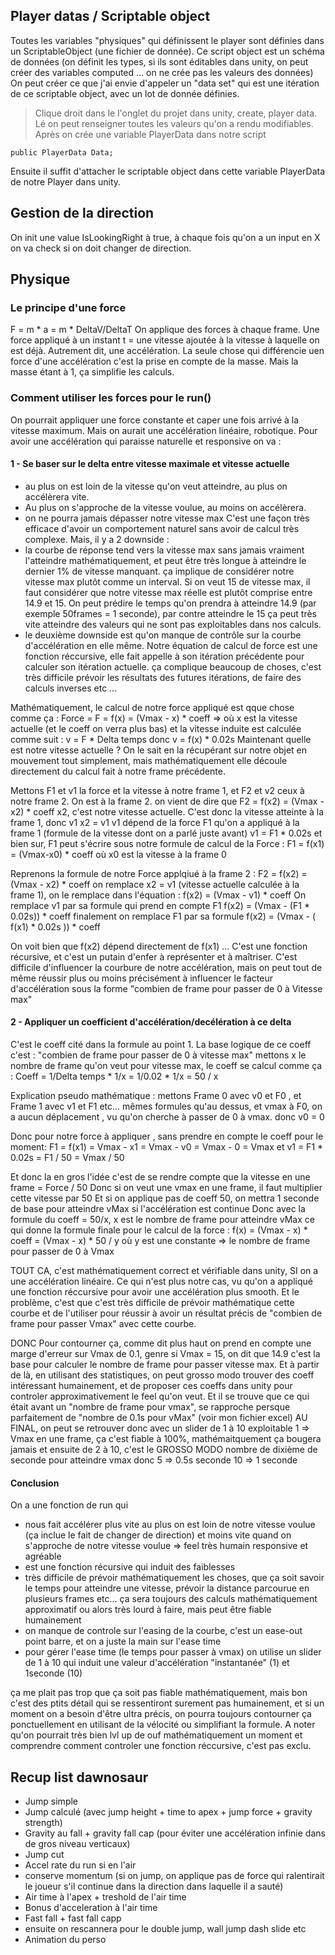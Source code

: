 ## Player datas / Scriptable object
Toutes les variables "physiques" qui définissent le player sont définies dans un ScriptableObject (une fichier de donnée).
Ce script object est un schéma de données (on définit les types, si ils sont éditables dans unity, on peut créer des variables computed ... 
on ne crée pas les valeurs des données)
On peut créer ce que j'ai envie d'appeler un "data set" qui est une itération de ce scriptable object, avec un lot de donnée définies.
> Clique droit dans le l'onglet du projet dans unity, create, player data. Lé on peut renseigner toutes les valeurs qu'on a rendu modifiables.
Après on crée une variable PlayerData dans notre script 
```
public PlayerData Data;
```
Ensuite il suffit d'attacher le scriptable object dans cette variable PlayerData de notre Player dans unity.

## Gestion de la direction
On init une value IsLookingRight à true, à chaque fois qu'on a un input en X on va check si on doit changer de direction.


## Physique
### Le principe d'une force
F = m * a = m * DeltaV/DeltaT
On applique des forces à chaque frame.
Une force appliqué à un instant t = une vitesse ajoutée à la vitesse à laquelle on est déjà.
Autrement dit, une accélération.
La seule chose qui différencie uen force d'une accélération c'est la prise en compte de la masse.
Mais la masse étant à 1, ça simplifie les calculs.

### Comment utiliser les forces pour le run()
On pourrait appliquer une force constante et caper une fois arrivé à la vitesse maximum.
Mais on aurait une accélération linéaire, robotique.
Pour avoir une accélération qui paraisse naturelle et responsive on va : 

#### 1 - Se baser sur le delta entre vitesse maximale et vitesse actuelle
- au plus on est loin de la vitesse qu'on veut atteindre, au plus on accélèrera vite.
- Au plus on s'approche de la vitesse voulue, au moins on accélèrera.
- on ne pourra jamais dépasser notre vitesse max
C'est une façon très efficace d'avoir un comportement naturel sans avoir de calcul très complexe.
Mais, il y a 2 downside : 
- la courbe de réponse tend vers la vitesse max sans jamais vraiment l'atteindre mathématiquement, et peut être très longue à atteindre le dernier 1% de vitesse manquant. ça implique de considérer notre vitesse max plutôt comme un interval.
Si on veut 15 de vitesse max, il faut considérer que notre vitesse max réelle est plutôt comprise entre 14.9 et 15.
On peut prédire le temps qu'on prendra à atteindre 14.9 (par exemple 50frames = 1 seconde), par contre atteindre le 15 ça peut très vite atteindre des valeurs qui ne sont pas exploitables dans nos calculs.
- le deuxième downside est qu'on manque de contrôle sur la courbe d'accélération en elle même. Notre équation de calcul de force est une fonction réccursive, elle fait appelle à son itération précédente pour calculer son itération actuelle. ça complique beaucoup de choses, c'est très difficile prévoir les résultats des futures itérations, de faire des calculs inverses etc ...

Mathématiquement, le calcul de notre force appliqué est qque chose comme ça : 
Force = F = f(x) = (Vmax - x) * coeff  => où x est la vitesse actuelle (et le coeff on verra plus bas)
et la vitesse induite est calculée comme suit : 
v = F * Delta temps donc
v = f(x) * 0.02s
Maintenant quelle est notre vitesse actuelle ? On le sait en la récupérant sur notre objet en mouvement tout simplement, mais mathématiquement elle découle directement du calcul fait à notre frame précédente.

Mettons F1 et v1 la force et la vitesse à notre frame 1, et F2 et v2 ceux à notre frame 2. On est à la frame 2.
on vient de dire que F2 = f(x2) = (Vmax - x2) * coeff
x2, c'est notre vitesse actuelle. C'est donc la vitesse atteinte à la frame 1, donc v1
x2 = v1
v1 dépend de la force F1 qu'on a appliqué à la frame 1 (formule de la vitesse dont on a parlé juste avant)
v1 = F1 * 0.02s
et bien sur, F1 peut s'écrire sous notre formule de calcul de la Force :
F1 = f(x1) = (Vmax-x0) * coeff   où x0 est la vitesse à la frame 0

Reprenons la formule de notre Force applqiué à la frame 2 :
F2 = f(x2) = (Vmax - x2) * coeff
on remplace x2 = v1 (vitesse actuelle calculée à la frame 1), on le remplace dans l'équation :
f(x2) = (Vmax - v1) * coeff
On remplace v1 par sa formule qui prend en compte F1
f(x2) = (Vmax - (F1 * 0.02s)) * coeff
finalement on remplace F1 par sa formule
f(x2) = (Vmax - ( f(x1) * 0.02s )) * coeff

On voit bien que f(x2) dépend directement de f(x1) ... C'est une fonction récursive, et c'est un putain d'enfer à représenter et à maîtriser. C'est difficile d'influencer la courbure de notre accélération, mais on peut tout de même réussir plus ou moins précisément à influencer le facteur d'accélération sous la forme "combien de frame pour passer de 0 à Vitesse max"

#### 2 - Appliquer un coefficient d'accélération/decélération à ce delta
C'est le coeff cité dans la formule au point 1.
La base logique de ce coeff c'est : "combien de frame pour passer de 0 à vitesse max"
mettons x le nombre de frame qu'on veut pour vitesse max, le coeff se calcul comme ça : 
Coeff = 1/Delta temps * 1/x = 1/0.02 * 1/x = 50 / x

Explication pseudo mathématique : 
mettons Frame 0 avec v0 et F0 , et Frame 1 avec v1 et F1 etc... mêmes formules qu'au dessus, et vmax
à F0, on a aucun déplacement , vu qu'on cherche à passer de 0 à vmax.
donc v0 = 0

Donc pour notre force à appliquer , sans prendre en compte le coeff pour le moment:
F1 = f(x1) = Vmax - x1 = Vmax - v0 = Vmax - 0 = Vmax
et v1 = F1 * 0.02s = F1 / 50 = Vmax / 50

Et donc la en gros l'idée c'est de se rendre compte que la vitesse en une frame = Force / 50
Donc si on veut une vmax en une frame, il faut multiplier cette vitesse par 50
Et si on applique pas de coeff 50, on mettra 1 seconde de base pour atteindre vMax si l'accélération est continue
Donc avec la formule du coeff = 50/x, x est le nombre de frame pour atteindre vMax
ce qui donne la formule finale pour le calcul de la force : 
f(x) = (Vmax - x) * coeff = (Vmax - x) * 50 / y      où y est une constante => le nombre de frame pour passer de 0 à Vmax

TOUT CA, c'est mathématiquement correct et vérifiable dans unity, SI on a une accélération linéaire.
Ce qui n'est plus notre cas, vu qu'on a appliqué une fonction réccursive pour avoir une accélération plus smooth.
Et le problème, c'est que c'est très difficile de prévoir mathématique cette courbe et de l'utiliser pour réussir à avoir un résultat précis de 
"combien de frame pour passer Vmax" avec cette courbe.

DONC
Pour contourner ça, comme dit plus haut on prend en compte une marge d'erreur sur Vmax de 0.1, genre si Vmax = 15, on dit que 14.9 c'est la base pour calculer le nombre de frame pour passer vitesse max.
Et à partir de là, en utilisant des statistiques, on peut grosso modo trouver des coeff intéressant humainement, et de proposer ces coeffs dans unity pour controler approximativement le feel qu'on veut.
Et il se trouve que ce qui était avant un "nombre de frame pour vmax", se rapproche persque parfaitement de "nombre de 0.1s pour vMax" (voir mon fichier excel)
AU FINAL, on peut se retrouver donc avec un slider de 1 à 10 exploitable
1 => Vmax en une frame, ça c'est fiable à 100%, mathémaitquement ça bougera jamais
et ensuite de 2 à 10, c'est le GROSSO MODO nombre de dixième de seconde pour atteindre vmax
donc
5 => 0.5s seconde
10 => 1 seconde

#### Conclusion
On a une fonction de run qui
- nous fait accélérer plus vite au plus on est loin de notre vitesse voulue (ça inclue le fait de changer de direction) et moins vite quand on s'approche de notre vitesse voulue => feel très humain responsive et agréable
- est une fonction récursive qui induit des faiblesses
- très difficile de prévoir mathématiquement les choses, que ça soit savoir le temps pour atteindre une vitesse, prévoir la distance parcourue en plusieurs frames etc... ça sera toujours des calculs mathématiquement approximatif ou alors très lourd à faire, mais peut être fiable humainement
- on manque de controle sur l'easing de la courbe, c'est un ease-out point barre, et on a juste la main sur l'ease time
- pour gérer l'ease time (le temps pour passer à vmax) on utilise un slider de 1 à 10 qui induit une valeur d'accélération "instantanée" (1) et 1seconde (10)

ça me plait pas trop que ça soit pas fiable mathématiquement, mais bon c'est des ptits détail qui se ressentiront surement pas humainement, et si un moment on a besoin d'être ultra précis, on pourra toujours contourner ça ponctuellement en utilisant de la vélocité ou simplifiant la formule.
A noter qu'on pourrait très bien lvl up de ouf mathématiquement un moment et comprendre comment controler une fonction réccursive, c'est pas exclu.

## Recup list dawnosaur
- Jump simple
- Jump calculé (avec jump height + time to apex + jump force + gravity strength)
- Gravity au fall + gravity fall cap (pour éviter une accélération infinie dans de gros niveau verticaux)
- Jump cut
- Accel rate du run si en l'air
- conserve momentum (si on jump, on applique pas de force qui ralentirait le joueur s'il continue dans la direction dans laquelle il a sauté)
- Air time à l'apex + treshold de l'air time
- Bonus d'acceleration à l'air time
- Fast fall + fast fall capp
- ensuite on rescannera pour le double jump, wall jump dash slide etc
- Animation du perso